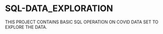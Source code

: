 # SQL-DATA_EXPLORATION
THIS PROJECT CONTAINS BASIC SQL OPERATION ON COVID DATA SET TO EXPLORE THE DATA.

